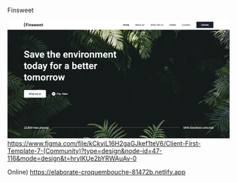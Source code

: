 Finsweet

![Alt text](image.png)
https://www.figma.com/file/kCkyiL16H2gaGJkef1teV6/Client-First-Template-7-(Community)?type=design&node-id=47-116&mode=design&t=hryIKUe2bYRWAuAv-0

Online)
https://elaborate-croquembouche-81472b.netlify.app
